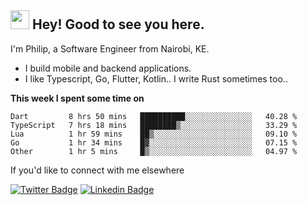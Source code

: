 <h2><img src="https://slackmojis.com/emojis/3643-cool-doge/download" width="30"/> Hey! Good to see you here.</h2>

<p>I'm Philip, a Software Engineer from Nairobi, KE. 

- I build mobile and backend applications.
- I like Typescript, Go, Flutter, Kotlin.. I write Rust sometimes too..</p>

**This week I spent some time on**
<!--START_SECTION:waka-->

```text
Dart         8 hrs 50 mins   ██████████░░░░░░░░░░░░░░░   40.28 %
TypeScript   7 hrs 18 mins   ████████▒░░░░░░░░░░░░░░░░   33.29 %
Lua          1 hr 59 mins    ██▒░░░░░░░░░░░░░░░░░░░░░░   09.10 %
Go           1 hr 34 mins    █▓░░░░░░░░░░░░░░░░░░░░░░░   07.15 %
Other        1 hr 5 mins     █▒░░░░░░░░░░░░░░░░░░░░░░░   04.97 %
```

<!--END_SECTION:waka-->

If you'd like to connect with me elsewhere

[![Twitter Badge](https://img.shields.io/badge/-Twitter-1ca0f1?style=flat-square&labelColor=1ca0f1&logo=twitter&logoColor=white&link=https://twitter.com/_diogorodrigues)](https://twitter.com/kimathiphil)  [![Linkedin Badge](https://img.shields.io/badge/-LinkedIn-blue?style=flat-square&logo=Linkedin&logoColor=white&link=https://www.linkedin.com/in/philip-kimathi-2604a9114/)](https://www.linkedin.com/in/philip-kimathi-2604a9114/)
